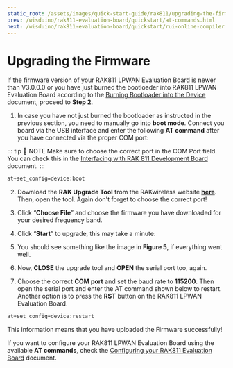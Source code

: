 ```yaml
---
static_root: /assets/images/quick-start-guide/rak811/upgrading-the-firmware
prev: /wisduino/rak811-evaluation-board/quickstart/at-commands.html
next: /wisduino/rak811-evaluation-board/quickstart/rui-online-compiler.html
---
```


# Upgrading the Firmware

If the firmware version of your RAK811 LPWAN Evaluation Board is newer than V3.0.0.0 or you have just burned the bootloader into RAK811 LPWAN Evaluation Board according to the [Burning Bootloader into the Device](https://doc.rakwireless.com/rak811-lora---evaluation-board/burning-the-bootloader-into-the-device) document, proceed to **Step 2**.

1. In case you have not just burned the bootloader as instructed in the previous section, you need to manually go into **boot mode**. Connect you board via the USB interface and enter the following **AT command** after you have connected via the proper COM port:

::: tip 📝 NOTE
Make sure to choose the correct port in the COM Port field. You can check this in the [Interfacing with RAK 811 Development Board](interfacing-with-rak811.html) document.
:::

```bash
at+set_config=device:boot
```

<rk-img
  :src="`${$frontmatter.static_root}/vbshextj0q190mzk6hhf.jpg`"
  width="60%"
  figure-number="1"
  caption="Entering Boot Mode"
/>

2. Download the **RAK Upgrade Tool** from the RAKwireless website **[here](https://downloads.rakwireless.com/en/LoRa/RAK612-LoRaButton/Tools/RAK%20LoRaButton%20Upgrade%20Tool%20V1.0.zip)**. Then, open the tool. Again don't forget to choose the correct port!

<rk-img
  :src="`${$frontmatter.static_root}/e9ratal5kgle1mwh4ufu.png`"
  width="100%"
  figure-number="2"
  caption="RAK Upgrade Tool"
/>

3. Click “**Choose File**” and choose the firmware you have downloaded for your desired frequency band.

<rk-img
  :src="`${$frontmatter.static_root}/nguqg8huem2urdte26ub.png`"
  width="100%"
  figure-number="3"
  caption="Choosing the Correct Upgrade file"
/>

4. Click “**Start**” to upgrade, this may take a minute:

<rk-img
  :src="`${$frontmatter.static_root}/wjdxnmvu2bwkjfj2rgmd.png`"
  width="100%"
  figure-number="4"
  caption="Firmware Upgrading in Process"
/>

5. You should see something like the image in **Figure 5**, if everything went well.

<rk-img
  :src="`${$frontmatter.static_root}/e7dcwivj7lv7zupcekok.jpg`"
  width="100%"
  figure-number="5"
  caption="Successfully Upgraded Firmware"
/>

6. Now, **CLOSE** the upgrade tool and **OPEN** the serial port too, again.

7. Choose the correct **COM port** and set the baud rate to **115200**. Then open the serial port and enter the AT command shown below to restart. Another option is to press the **RST** button on the RAK811 LPWAN Evaluation Board.

```bash
at+set_config=device:restart
```

<rk-img
  :src="`${$frontmatter.static_root}/x0fsjpi4xc4hmatdcmyk.jpg`"
  width="60%"
  figure-number="6"
  caption="Restarting your Device"
/>

This information means that you have uploaded the Firmware successfully!

If you want to configure your RAK811 LPWAN Evaluation Board using the available **AT commands**, check the [Configuring your RAK811 Evaluation Board](configuring-your-rak811.html) document.
